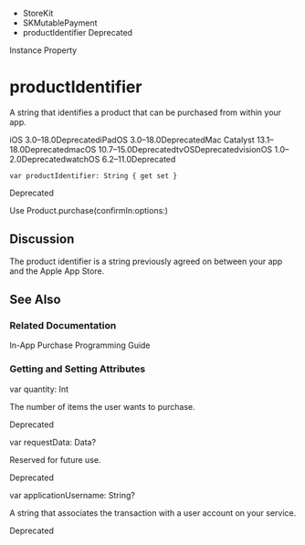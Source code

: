 

- StoreKit
- SKMutablePayment
-  productIdentifier Deprecated

Instance Property

# productIdentifier

A string that identifies a product that can be purchased from within your app.

iOS 3.0–18.0DeprecatediPadOS 3.0–18.0DeprecatedMac Catalyst 13.1–18.0DeprecatedmacOS 10.7–15.0DeprecatedtvOSDeprecatedvisionOS 1.0–2.0DeprecatedwatchOS 6.2–11.0Deprecated

``` source
var productIdentifier: String { get set }
```

Deprecated

Use Product.purchase(confirmIn:options:)

## Discussion

The product identifier is a string previously agreed on between your app and the Apple App Store.

## See Also

### Related Documentation

In-App Purchase Programming Guide

### Getting and Setting Attributes

var quantity: Int

The number of items the user wants to purchase.

Deprecated

var requestData: Data?

Reserved for future use.

Deprecated

var applicationUsername: String?

A string that associates the transaction with a user account on your service.

Deprecated

